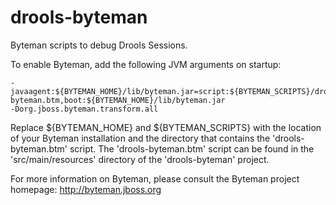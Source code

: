 # drools-byteman
Byteman scripts to debug Drools Sessions.

To enable Byteman, add the following JVM arguments on startup:
```
-javaagent:${BYTEMAN_HOME}/lib/byteman.jar=script:${BYTEMAN_SCRIPTS}/drools-byteman.btm,boot:${BYTEMAN_HOME}/lib/byteman.jar 
-Dorg.jboss.byteman.transform.all
```

Replace ${BYTEMAN_HOME} and ${BYTEMAN_SCRIPTS} with the location of your Byteman installation and the directory that contains the 'drools-byteman.btm' script.
The 'drools-byteman.btm' script can be found in the 'src/main/resources' directory of the 'drools-byteman' project.

For more information on Byteman, please consult the Byteman project homepage: http://byteman.jboss.org
